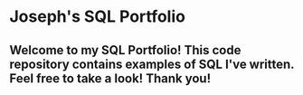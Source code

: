 # Joseph's SQL Portfolio

## Welcome to my SQL Portfolio!  This code repository contains examples of SQL I've written.  Feel free to take a look!  Thank you!
